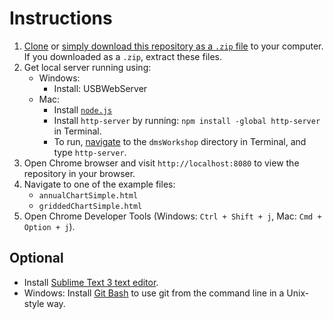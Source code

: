 # Instructions 

1. [Clone](https://help.github.com/articles/cloning-a-repository/) or [simply download this repository as a `.zip` file](https://github.com/eco-envolventes/dmsWorkshop2017/archive/master.zip) to your computer. If you downloaded as a `.zip`, extract these files.
2. Get local server running using:
    * Windows: 
        * Install: USBWebServer
    * Mac: 
        * Install [`node.js`](https://nodejs.org/dist/v6.11.3/node-v6.11.3.pkg)
        * Install `http-server` by running: `npm install -global http-server` in Terminal.
        * To run, [navigate](https://whatbox.ca/wiki/Bash_Shell_Commands) to the `dmsWorkshop` directory in Terminal, and type `http-server`.
3. Open Chrome browser and visit `http://localhost:8080` to view the repository in your browser.
4. Navigate to one of the example files:
    * `annualChartSimple.html`
    * `griddedChartSimple.html`
5. Open Chrome Developer Tools (Windows: `Ctrl + Shift + j`, Mac: `Cmd + Option + j`).


## Optional

* Install [Sublime Text 3 text editor](https://www.sublimetext.com/3).
* Windows: Install [Git Bash](https://git-scm.com/download/win) to use git from the command line in a Unix-style way.
